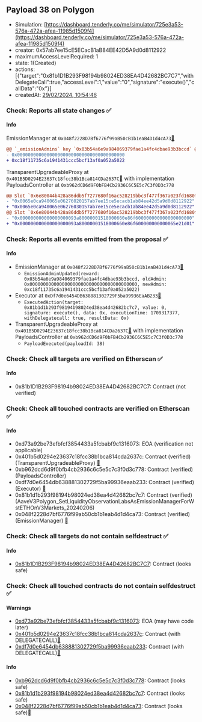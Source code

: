 ## Payload 38 on Polygon

- Simulation: [https://dashboard.tenderly.co/me/simulator/725e3a53-576a-472a-afea-11985d1509f4](https://dashboard.tenderly.co/me/simulator/725e3a53-576a-472a-afea-11985d1509f4)
- creator: 0x57ab7ee15cE5ECacB1aB84EE42D5A9d0d8112922
- maximumAccessLevelRequired: 1
- state: 1(Created)
- actions: [{"target":"0x81b1D1B293F98194b98024ED38EA4D42682BC7C7","withDelegateCall":true,"accessLevel":1,"value":"0","signature":"execute()","callData":"0x"}]
- createdAt: [29/02/2024, 10:54:46](https://polygonscan.com/tx/0x03f3ce5e387f8bbe9bca790b212b211dabcae19c06d00a94300507cedef72726)

### Check: Reports all state changes :white_check_mark:

#### Info


EmissionManager at `0x048f2228D7Bf6776f99aB50cB1b1eaB4D1d4cA73`[:ghost:](https://github.com/bgd-labs/aave-address-book "AaveV3Polygon.EMISSION_MANAGER")
```diff
@@ `_emissionAdmins` key `0x03b54a6e9a984069379fae1a4fc4dbae93b3bccd` @@
- 0x0000000000000000000000000000000000000000
+ 0xc18f11735c6a1941431ccc5bcf13af0a052a5022

```

TransparentUpgradeableProxy at `0x401B5D0294E23637c18fcc38b1Bca814CDa2637C`[:ghost:](https://github.com/bgd-labs/aave-address-book "GovernanceV3Polygon.PAYLOADS_CONTROLLER") with implementation PayloadsController at `0xb962dCD6d9F0bFB4Cb2936C6C5E5c7C3f0D3c778`
```diff
@@ Slot `0x6e80044b428a86ddb5f7277680f16ac528219bbc3f477f367a023fd1680fef05` @@
- "0x0065e0ca940065e06276020157ab7ee15ce5ecacb1ab84ee42d5a9d0d8112922"
+ "0x0065e0ca940065e06276030157ab7ee15ce5ecacb1ab84ee42d5a9d0d8112922"
@@ Slot `0x6e80044b428a86ddb5f7277680f16ac528219bbc3f477f367a023fd1680fef06` @@
- "0x000000000000000000093a80000001518000660e86f600000000000000000000"
+ "0x000000000000000000093a80000001518000660e86f600000000000065e21d01"
```


### Check: Reports all events emitted from the proposal :white_check_mark:

#### Info

- EmissionManager at `0x048f2228D7Bf6776f99aB50cB1b1eaB4D1d4cA73`[:ghost:](https://github.com/bgd-labs/aave-address-book "AaveV3Polygon.EMISSION_MANAGER")
  - `EmissionAdminUpdated(reward: 0x03b54a6e9a984069379fae1a4fc4dbae93b3bccd, oldAdmin: 0x0000000000000000000000000000000000000000, newAdmin: 0xc18f11735c6a1941431ccc5bcf13af0a052a5022)`
- Executor at `0xDf7d0e6454DB638881302729F5ba99936EaAB233`[:ghost:](https://github.com/bgd-labs/aave-address-book "AaveV2Polygon.POOL_ADMIN, AaveV3Polygon.ACL_ADMIN, GovernanceV3Polygon.EXECUTOR_LVL_1")
  - `ExecutedAction(target: 0x81b1d1b293f98194b98024ed38ea4d42682bc7c7, value: 0, signature: execute(), data: 0x, executionTime: 1709317377, withDelegatecall: true, resultData: 0x)`
- TransparentUpgradeableProxy at `0x401B5D0294E23637c18fcc38b1Bca814CDa2637C`[:ghost:](https://github.com/bgd-labs/aave-address-book "GovernanceV3Polygon.PAYLOADS_CONTROLLER") with implementation PayloadsController at `0xb962dCD6d9F0bFB4Cb2936C6C5E5c7C3f0D3c778`
  - `PayloadExecuted(payloadId: 38)`

### Check: Check all targets are verified on Etherscan :white_check_mark:

#### Info

- 0x81b1D1B293F98194b98024ED38EA4D42682BC7C7: Contract (not verified) 

### Check: Check all touched contracts are verified on Etherscan :white_check_mark:

#### Info

- 0xd73a92be73efbfcf3854433a5fcbabf9c1316073: EOA (verification not applicable)
- 0x401b5d0294e23637c18fcc38b1bca814cda2637c: Contract (verified) (TransparentUpgradeableProxy) [:ghost:](https://github.com/bgd-labs/aave-address-book "GovernanceV3Polygon.PAYLOADS_CONTROLLER")
- 0xb962dcd6d9f0bfb4cb2936c6c5e5c7c3f0d3c778: Contract (verified) (PayloadsController) 
- 0xdf7d0e6454db638881302729f5ba99936eaab233: Contract (verified) (Executor) [:ghost:](https://github.com/bgd-labs/aave-address-book "AaveV2Polygon.POOL_ADMIN, AaveV3Polygon.ACL_ADMIN, GovernanceV3Polygon.EXECUTOR_LVL_1")
- 0x81b1d1b293f98194b98024ed38ea4d42682bc7c7: Contract (verified) (AaveV3Polygon_SetLiquidityObservationLabsAsEmissionManagerForWstETHOnV3Markets_20240206) 
- 0x048f2228d7bf6776f99ab50cb1b1eab4d1d4ca73: Contract (verified) (EmissionManager) [:ghost:](https://github.com/bgd-labs/aave-address-book "AaveV3Polygon.EMISSION_MANAGER")

### Check: Check all targets do not contain selfdestruct :white_check_mark:

#### Info

- [0x81b1D1B293F98194b98024ED38EA4D42682BC7C7](https://polygonscan.com/address/0x81b1D1B293F98194b98024ED38EA4D42682BC7C7): Contract (looks safe)

### Check: Check all touched contracts do not contain selfdestruct :white_check_mark:

#### Warnings

- [0xd73a92be73efbfcf3854433a5fcbabf9c1316073](https://polygonscan.com/address/0xd73a92be73efbfcf3854433a5fcbabf9c1316073): EOA (may have code later)
- [0x401b5d0294e23637c18fcc38b1bca814cda2637c](https://polygonscan.com/address/0x401b5d0294e23637c18fcc38b1bca814cda2637c): Contract (with DELEGATECALL)[:ghost:](https://github.com/bgd-labs/aave-address-book "GovernanceV3Polygon.PAYLOADS_CONTROLLER")
- [0xdf7d0e6454db638881302729f5ba99936eaab233](https://polygonscan.com/address/0xdf7d0e6454db638881302729f5ba99936eaab233): Contract (with DELEGATECALL)[:ghost:](https://github.com/bgd-labs/aave-address-book "AaveV2Polygon.POOL_ADMIN, AaveV3Polygon.ACL_ADMIN, GovernanceV3Polygon.EXECUTOR_LVL_1")

#### Info

- [0xb962dcd6d9f0bfb4cb2936c6c5e5c7c3f0d3c778](https://polygonscan.com/address/0xb962dcd6d9f0bfb4cb2936c6c5e5c7c3f0d3c778): Contract (looks safe)
- [0x81b1d1b293f98194b98024ed38ea4d42682bc7c7](https://polygonscan.com/address/0x81b1d1b293f98194b98024ed38ea4d42682bc7c7): Contract (looks safe)
- [0x048f2228d7bf6776f99ab50cb1b1eab4d1d4ca73](https://polygonscan.com/address/0x048f2228d7bf6776f99ab50cb1b1eab4d1d4ca73): Contract (looks safe)[:ghost:](https://github.com/bgd-labs/aave-address-book "AaveV3Polygon.EMISSION_MANAGER")

